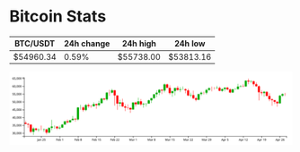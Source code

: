 # Bitcoin Stats

BTC/USDT|24h change|24h high|24h low|
|---|---|---|---|
|$54960.34|0.59%|$55738.00|$53813.16|

<img src="./chart.svg">
